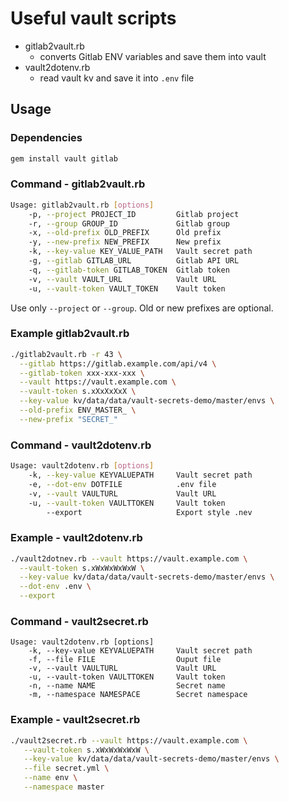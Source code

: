 # Useful vault scripts

* gitlab2vault.rb
  * converts Gitlab ENV variables and save them into vault
* vault2dotenv.rb
  * read vault kv and save it into `.env` file

## Usage

### Dependencies

```bash
gem install vault gitlab
```

### Command - gitlab2vault.rb

```bash
Usage: gitlab2vault.rb [options]
    -p, --project PROJECT_ID         Gitlab project
    -r, --group GROUP_ID             Gitlab group
    -x, --old-prefix OLD_PREFIX      Old prefix
    -y, --new-prefix NEW_PREFIX      New prefix
    -k, --key-value KEY_VALUE_PATH   Vault secret path
    -g, --gitlab GITLAB_URL          Gitlab API URL
    -q, --gitlab-token GITLAB_TOKEN  Gitlab token
    -v, --vault VAULT_URL            Vault URL
    -u, --vault-token VAULT_TOKEN    Vault token
```

Use only `--project` or `--group`. Old or new prefixes are optional.

### Example gitlab2vault.rb

```bash
./gitlab2vault.rb -r 43 \
  --gitlab https://gitlab.example.com/api/v4 \
  --gitlab-token xxx-xxx-xxx \
  --vault https://vault.example.com \
  --vault-token s.xXxXxXxX \
  --key-value kv/data/data/vault-secrets-demo/master/envs \
  --old-prefix ENV_MASTER_ \
  --new-prefix "SECRET_"
```

### Command - vault2dotenv.rb

```bash
Usage: vault2dotenv.rb [options]
    -k, --key-value KEYVALUEPATH     Vault secret path
    -e, --dot-env DOTFILE            .env file
    -v, --vault VAULTURL             Vault URL
    -u, --vault-token VAULTTOKEN     Vault token
        --export                     Export style .nev
```

### Example - vault2dotenv.rb

```bash
./vault2dotnev.rb --vault https://vault.example.com \
  --vault-token s.xWxWxWxWxW \
  --key-value kv/data/data/vault-secrets-demo/master/envs \
  --dot-env .env \
  --export
```

### Command - vault2secret.rb

```
Usage: vault2dotenv.rb [options]
    -k, --key-value KEYVALUEPATH     Vault secret path
    -f, --file FILE                  Ouput file
    -v, --vault VAULTURL             Vault URL
    -u, --vault-token VAULTTOKEN     Vault token
    -n, --name NAME                  Secret name
    -m, --namespace NAMESPACE        Secret namespace
```

### Example - vault2secret.rb

```bash
./vault2secret.rb --vault https://vault.example.com \
   --vault-token s.xWxWxWxWxW \
   --key-value kv/data/data/vault-secrets-demo/master/envs \
   --file secret.yml \
   --name env \
   --namespace master
```
